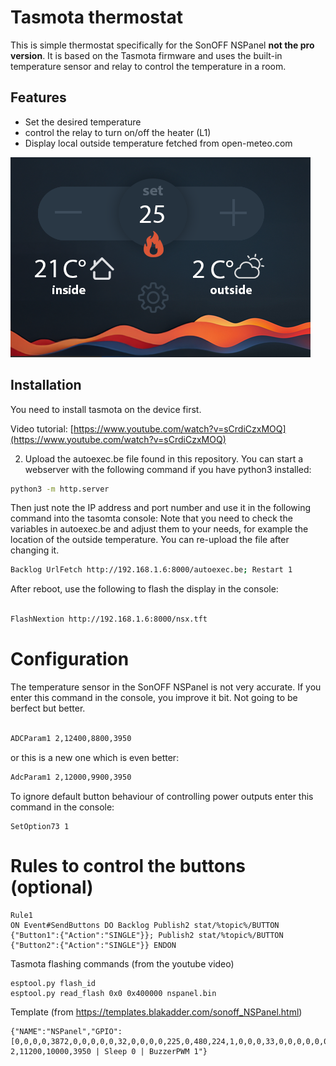 # Tasmota thermostat

This is simple thermostat specifically for the SonOFF NSPanel **not the pro version**. It is based on the Tasmota firmware and uses the built-in temperature sensor and relay to control the temperature in a room.

## Features

- Set the desired temperature
- control the relay to turn on/off the heater (L1)
- Display local outside temperature fetched from open-meteo.com

![UI](images/demo.png)

## Installation

You need to install tasmota on the device first.

Video tutorial: [https://www.youtube.com/watch?v=sCrdiCzxMOQ](https://www.youtube.com/watch?v=sCrdiCzxMOQ)

2. Upload the autoexec.be file found in this repository. You can start a webserver with the following command if you have python3 installed:

```bash
python3 -m http.server
```

Then just note the IP address and port number and use it in the following command into the tasomta console:
Note that you need to check the variables in autoexec.be and adjust them to your needs, for example the location of the outside temperature. You can re-upload the file after changing it.

```bash
Backlog UrlFetch http://192.168.1.6:8000/autoexec.be; Restart 1
```

After reboot, use the following to flash the display in the console:
    
```bash

FlashNextion http://192.168.1.6:8000/nsx.tft
```

# Configuration

The temperature sensor in the SonOFF NSPanel is not very accurate. If you enter this command in the console, you improve it bit. Not going to be berfect but better.

```bash

ADCParam1 2,12400,8800,3950
```
or this is a new one which is even better:

```bash
AdcParam1 2,12000,9900,3950
```



To ignore default button behaviour of controlling power outputs enter this command in the console:

```
SetOption73 1

``` 


# Rules to control the buttons (optional)
```
Rule1
ON Event#SendButtons DO Backlog Publish2 stat/%topic%/BUTTON {"Button1":{"Action":"SINGLE"}}; Publish2 stat/%topic%/BUTTON {"Button2":{"Action":"SINGLE"}} ENDON
```

Tasmota flashing commands (from the youtube video)

```
esptool.py flash_id
esptool.py read_flash 0x0 0x400000 nspanel.bin
```


Template (from https://templates.blakadder.com/sonoff_NSPanel.html)
```
{"NAME":"NSPanel","GPIO":[0,0,0,0,3872,0,0,0,0,0,32,0,0,0,0,225,0,480,224,1,0,0,0,33,0,0,0,0,0,0,0,0,0,0,4736,0],"FLAG":0,"BASE":1,"CMND":"ADCParam1 2,11200,10000,3950 | Sleep 0 | BuzzerPWM 1"}
```
